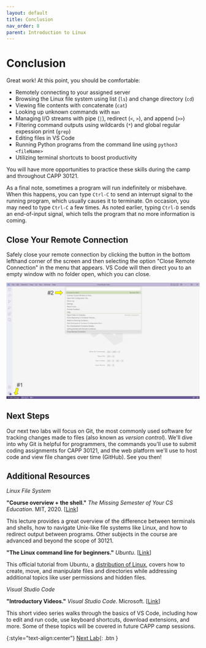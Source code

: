 ```yaml
---
layout: default
title: Conclusion
nav_order: 8
parent: Introduction to Linux
---
```


# Conclusion

Great work! At this point, you should be comfortable:

- Remotely connecting to your assigned server
- Browsing the Linux file system using list (`ls`) and change directory (`cd`)
- Viewing file contents with concatenate (`cat`)
- Looking up unknown commands with `man`
- Managing I/O streams with pipe (`|`), redirect (`<`, `>`), and append (`>>`)
- Filtering command outputs using wildcards (`*`) and global regular expession print (`grep`)
- Editing files in VS Code
- Running Python programs from the command line using `python3 <fileName>`
- Utilizing terminal shortcuts to boost productivity

You will have more opportunities to practice these skills during the camp and throughout CAPP 30121.

As a final note, sometimes a program will run indefinitely or misbehave. When this happens, you can type `Ctrl-C` to send an interrupt signal to the running program, which usually causes it to terminate. On occasion, you may need to type `Ctrl-C` a few times. As noted earlier, typing `Ctrl-D` sends an end-of-input signal, which tells the program that no more information is coming.

## Close Your Remote Connection

Safely close your remote connection by clicking the button in the bottom lefthand corner of the screen and then selecting the option "Close Remote Connection" in the menu that appears.  VS Code will then direct you to an empty window with no folder open, which you can close.

![VS Code Remote SSH close option screenshot](../assets/img/linux-conclusion-1.png)

## Next Steps

Our next two labs will focus on Git, the most commonly used software for tracking changes made to files (also known as _version control_). We'll dive into why Git is helpful for programmers, the commands you'll use to submit coding assignments for CAPP 30121, and the web platform we'll use to host code and view file changes over time (GitHub). See you then!

## Additional Resources

_Linux File System_

**"Course overview + the shell."** _The Missing Semester of Your CS Education_. MIT, 2020. [[Link](https://missing.csail.mit.edu/2020/course-shell/)]

This lecture provides a great overview of the difference between terminals and shells, how to navigate Unix-like file systems like Linux, and how to redirect output between programs. Other subjects in the course are advanced and beyond the scope of 30121.

**"The Linux command line for beginners."** _Ubuntu_. [[Link](https://ubuntu.com/tutorials/command-line-for-beginners#1-overview)]

This official tutorial from Ubuntu, a [distribution of Linux](https://en.wikipedia.org/wiki/Linux_distribution), covers how to create, move, and manipulate files and directories while addressing additional topics like user permissions and hidden files.

_Visual Studio Code_

**"Introductory Videos."** _Visual Studio Code_. Microsoft. [[Link]()]

This short video series walks through the basics of VS Code, including how to edit and run code, use keyboard shortcuts, download extensions, and more.  Some of these topics will be covered in future CAPP camp sessions.

{:style="text-align:center"}
[Next Lab](../s2-git-i/index.html){: .btn }
